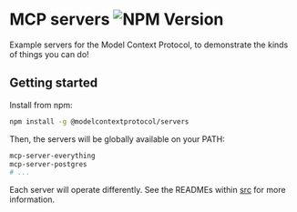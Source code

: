 # MCP servers ![NPM Version](https://img.shields.io/npm/v/%40modelcontextprotocol%2Fexample-servers)

Example servers for the Model Context Protocol, to demonstrate the kinds of things you can do!

## Getting started

Install from npm:

```sh
npm install -g @modelcontextprotocol/servers
```

Then, the servers will be globally available on your PATH:

```sh
mcp-server-everything
mcp-server-postgres
# ...
```

Each server will operate differently. See the READMEs within [src](src/) for more information.